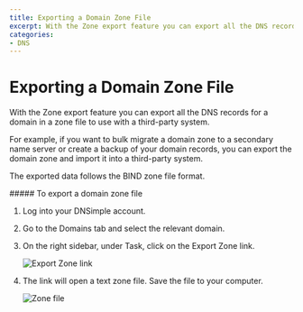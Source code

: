 ```yaml
---
title: Exporting a Domain Zone File
excerpt: With the Zone export feature you can export all the DNS records for a domain in a zone file to use with a third-party system.
categories:
- DNS
---
```


# Exporting a Domain Zone File

With the Zone export feature you can export all the DNS records for a domain in a zone file to use with a third-party system.

For example, if you want to bulk migrate a domain zone to a secondary name server or create a backup of your domain records, you can export the domain zone and import it into a third-party system.

The exported data follows the BIND zone file format.

<div class="steps" markdown="1">
##### To export a domain zone file

1.  Log into your DNSimple account.
1.  Go to the <label>Domains</label> tab and select the relevant domain.
1.  On the right sidebar, under <label>Task</label>, click on the <label>Export Zone</label> link.

    ![Export Zone link](http://cl.ly/image/1H2F1o143D1q/dnsimple-zone-export.png)

1. The link will open a text zone file. Save the file to your computer.

    ![Zone file](http://cl.ly/image/3H292N0d0f3J/dnsimple-zone-file.png)

</div>
